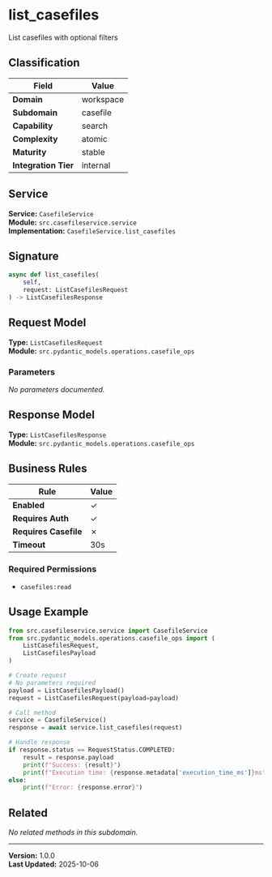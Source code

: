 # list_casefiles

List casefiles with optional filters

## Classification

| Field | Value |
|-------|-------|
| **Domain** | workspace |
| **Subdomain** | casefile |
| **Capability** | search |
| **Complexity** | atomic |
| **Maturity** | stable |
| **Integration Tier** | internal |

## Service

**Service:** `CasefileService`  
**Module:** `src.casefileservice.service`  
**Implementation:** `CasefileService.list_casefiles`

## Signature

```python
async def list_casefiles(
    self,
    request: ListCasefilesRequest
) -> ListCasefilesResponse
```

## Request Model

**Type:** `ListCasefilesRequest`  
**Module:** `src.pydantic_models.operations.casefile_ops`

### Parameters

*No parameters documented.*


## Response Model

**Type:** `ListCasefilesResponse`  
**Module:** `src.pydantic_models.operations.casefile_ops`

## Business Rules

| Rule | Value |
|------|-------|
| **Enabled** | ✓ |
| **Requires Auth** | ✓ |
| **Requires Casefile** | ✗ |
| **Timeout** | 30s |

### Required Permissions

- `casefiles:read`


## Usage Example

```python
from src.casefileservice.service import CasefileService
from src.pydantic_models.operations.casefile_ops import (
    ListCasefilesRequest,
    ListCasefilesPayload
)

# Create request
# No parameters required
payload = ListCasefilesPayload()
request = ListCasefilesRequest(payload=payload)

# Call method
service = CasefileService()
response = await service.list_casefiles(request)

# Handle response
if response.status == RequestStatus.COMPLETED:
    result = response.payload
    print(f"Success: {result}")
    print(f"Execution time: {response.metadata['execution_time_ms']}ms")
else:
    print(f"Error: {response.error}")
```

## Related

*No related methods in this subdomain.*


---

**Version:** 1.0.0  
**Last Updated:** 2025-10-06
